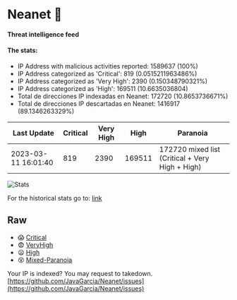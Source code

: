 # Neanet :hocho:
#### Threat intelligence feed
#### The stats:

- IP Address with malicious activities reported: 1589637 (100%)
- IP Address categorized as 'Critical':  819 (0.0515211963486%)
- IP Address categorized as 'Very High':  2390 (0.150348790321%)
- IP Address categorized as 'High':  169511 (10.6635036804)
- Total de direcciones IP indexadas en Neanet:  172720 (10.8653736671%)
- Total de direcciones IP descartadas en Neanet:  1416917 (89.1346263329%)

| Last Update | Critical | Very High | High | Paranoia |
| --- | --- | --- | --- | --- |
| 2023-03-11 16:01:40 | 819 | 2390 | 169511 | 172720 mixed list (Critical + Very High + High)|

![Stats](https://docs.google.com/spreadsheets/d/e/2PACX-1vSnaNMIXVabIpDJjufMlzH7poXnshF3mgd8Is1g9ytUEzVsP5my4Trn8f-xkoLLQ38xpL3HtmUexLo6/pubchart?oid=501124687&format=image)

For the historical stats go to: [link](/stats.csv)
## Raw
- :scream: [Critical](https://raw.githubusercontent.com/JavaGarcia/Neanet/master/blacklists/neanet_critical.txt)
- :fearful: [VeryHigh](https://raw.githubusercontent.com/JavaGarcia/Neanet/master/blacklists/neanet_veryHigh.txtt)
- :frowning: [High](https://raw.githubusercontent.com/JavaGarcia/Neanet/master/blacklists/neanet_high.txt)
- :dizzy_face: [Mixed-Paranoia](https://raw.githubusercontent.com/JavaGarcia/Neanet/master/blacklists/neanet_all.txt)


Your IP is indexed? You may request to takedown. [https://github.com/JavaGarcia/Neanet/issues](https://github.com/JavaGarcia/Neanet/issues)




























































































































































































































































































































































































































































































































































































































































































































































































































































































































































































































































































































































































































































































































































































































































































































































































































































































































































































































































































































































































































































































































































































































































































































































































































































































































































































































































































































































































































































































































































































































































































































































































































































































































































































































































































































































































































































































































































































































































































































































































































































































































































































































































































































































































































































































































































































































































































































































































































































































































































































































































































































































































































































































































































































































































































































































































































































































































































































































































































































































































































































































































































































































































































































































































































































































































































































































































































































































































































































































































































































































































































































































































































































































































































































































































































































































































































































































































































































































































































































































































































































































































































































































































































































































































































































































































































































































































































































































































































































































































































































































































































































































































































































































































































































































































































































































































































































































































































































































































































































































































